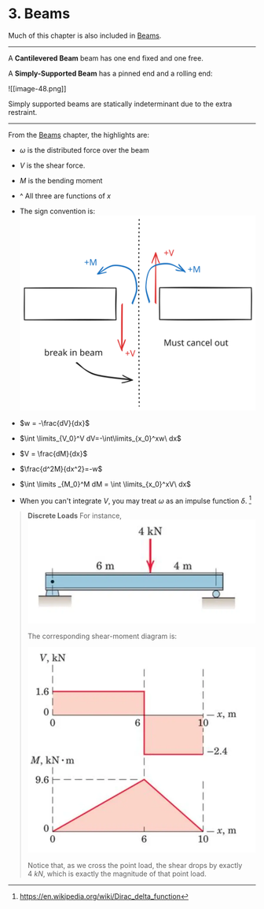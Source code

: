 # 3. Beams


Much of this chapter is also included in [Beams](Beams.md).

---

A **Cantilevered Beam** beam has one end fixed and one free.

A **Simply-Supported Beam** has a pinned end and a rolling end:

![[image-48.png]]

Simply supported beams are statically indeterminant due to the extra restraint. 

--- 

From the [Beams](Beams.md) chapter, the highlights are:

- $\omega$ is the distributed force over the beam
- $V$ is the shear force.
- $M$ is the bending moment
- ^ All three are functions of $x$
- The sign convention is:
	![](../../media/excalidraw/excalidraw-2024-11-12-09.03.56.excalidraw.svg)

- $w = -\frac{dV}{dx}$
- $\int \limits_{V_0}^V dV=-\int\limits_{x_0}^xw\ dx$
- $V = \frac{dM}{dx}$
- $\frac{d^2M}{dx^2}=-w$
- $\int \limits _{M_0}^M dM = \int \limits_{x_0}^xV\ dx$
- When you can't integrate $V$, you may treat $\omega$ as an impulse function $\delta$. [^1] 



> **Discrete Loads**
> For instance,
> ![|411](../../media/Pasted%20image%2020241115105719.webp)
> 
> The corresponding shear-moment diagram is:
> 
> ![|346](../../media/Pasted%20image%2020241115105734.webp)
> 
> Notice that, as we cross the point load, the shear drops by exactly $4\ kN$, which is exactly the magnitude of that point load.


[^1]: https://en.wikipedia.org/wiki/Dirac_delta_function
